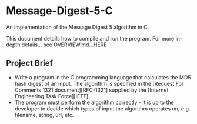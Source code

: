 # Message-Digest-5-C
An implementation of the Message Digest 5 algorithm in C.

This document details how to compile and run the program. For more in-depth details... see OVERVIEW.md...HERE

## Project Brief

* Write a program in the C programming language that calculates the MD5 hash digest of an input. The algorithm is specified in the [Request For Comments 1321 document][RFC-1321] supplied by the [Internet Engineering Task Force][IETF].
* The program must perform the algorithm correctly  - it is up to the developer to decide which types of input the algorithm operates on, e.g. filename, string, url, etc.


